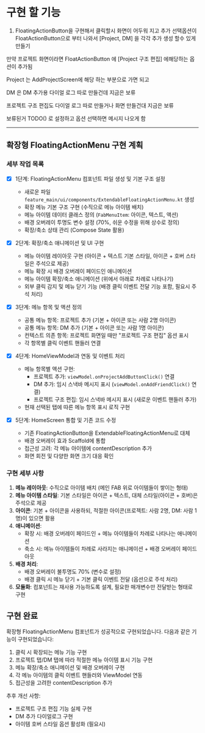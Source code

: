 # 구현 할 기능
1. FloatingActionButton을 구현해서 클릭할시 화면이 어두워 지고 추가 선택옵션이 FloatActionButton으로 부터 나와서 [Project, DM] 을 각각 추가 생성 할수 있게 만들기

만약 프로젝트 화면이라면  FloatActionButton 에 [Project 구조 편집] 에해당하는 옵션이 추가됨

Project 는 AddProjectScreen에 해당 하는 부분으로 가면 되고

DM 은 DM 추가용 다이얼 로그 따로 만들건데  지금은 보류

프로젝트 구조 편집도 다이얼 로그 따로 만들거나 화면 만들건대 지금은 보류

보류된거 TODO() 로 설정하고 옵션 선택하면 메시지 나오게 함

---

## 확장형 FloatingActionMenu 구현 계획

### 세부 작업 목록

- [x] 1단계: FloatingActionMenu 컴포넌트 파일 생성 및 기본 구조 설정
  - 새로운 파일 `feature_main/ui/components/ExtendableFloatingActionMenu.kt` 생성
  - 확장 메뉴 기본 구조 구현 (수직으로 메뉴 아이템 배치)
  - 메뉴 아이템 데이터 클래스 정의 (`FabMenuItem`: 아이콘, 텍스트, 액션)
  - 배경 오버레이 투명도 변수 설정 (70%, 쉬운 수정을 위해 상수로 정의)
  - 확장/축소 상태 관리 (Compose State 활용)

- [x] 2단계: 확장/축소 애니메이션 및 UI 구현
  - 메뉴 아이템 레이아웃 구현 (아이콘 + 텍스트 기본 스타일, 아이콘 + 호버 스타일은 주석으로 제공)
  - 메뉴 확장 시 배경 오버레이 페이드인 애니메이션
  - 메뉴 아이템 확장/축소 애니메이션 (위에서 아래로 차례로 나타나기)
  - 외부 클릭 감지 및 메뉴 닫기 기능 (배경 클릭 이벤트 전달 기능 포함, 필요시 주석 처리)

- [x] 3단계: 메뉴 항목 및 액션 정의
  - 공통 메뉴 항목: 프로젝트 추가 (기본 + 아이콘 또는 사람 2명 아이콘)
  - 공통 메뉴 항목: DM 추가 (기본 + 아이콘 또는 사람 1명 아이콘)
  - 컨텍스트 의존 항목: 프로젝트 화면일 때만 "프로젝트 구조 편집" 옵션 표시
  - 각 항목별 클릭 이벤트 핸들러 연결

- [x] 4단계: HomeViewModel과 연동 및 이벤트 처리
  - 메뉴 항목별 액션 구현:
    - 프로젝트 추가: `viewModel.onProjectAddButtonClick()` 연결
    - DM 추가: 임시 스낵바 메시지 표시 (`viewModel.onAddFriendClick()` 연결)
    - 프로젝트 구조 편집: 임시 스낵바 메시지 표시 (새로운 이벤트 핸들러 추가)
  - 현재 선택된 탭에 따른 메뉴 항목 표시 로직 구현

- [x] 5단계: HomeScreen 통합 및 기존 코드 수정
  - 기존 FloatingActionButton을 ExtendableFloatingActionMenu로 대체
  - 배경 오버레이 효과 Scaffold에 통합
  - 접근성 고려: 각 메뉴 아이템에 contentDescription 추가
  - 화면 회전 및 다양한 화면 크기 대응 확인

### 구현 세부 사항

1. **메뉴 레이아웃**: 수직으로 아이템 배치 (메인 FAB 위로 아이템들이 쌓이는 형태)
2. **메뉴 아이템 스타일**: 기본 스타일은 아이콘 + 텍스트, 대체 스타일(아이콘 + 호버)은 주석으로 제공
3. **아이콘**: 기본 + 아이콘을 사용하되, 적절한 아이콘(프로젝트: 사람 2명, DM: 사람 1명)이 있으면 활용
4. **애니메이션**: 
   - 확장 시: 배경 오버레이 페이드인 + 메뉴 아이템들이 차례로 나타나는 애니메이션
   - 축소 시: 메뉴 아이템들이 차례로 사라지는 애니메이션 + 배경 오버레이 페이드아웃
5. **배경 처리**: 
   - 배경 오버레이 불투명도 70% (변수로 설정)
   - 배경 클릭 시 메뉴 닫기 + 기본 클릭 이벤트 전달 (옵션으로 주석 처리)
6. **모듈화**: 컴포넌트는 재사용 가능하도록 설계, 필요한 매개변수만 전달받는 형태로 구현

## 구현 완료

확장형 FloatingActionMenu 컴포넌트가 성공적으로 구현되었습니다. 다음과 같은 기능이 구현되었습니다:

1. 클릭 시 확장되는 메뉴 기능 구현
2. 프로젝트 탭/DM 탭에 따라 적절한 메뉴 아이템 표시 기능 구현
3. 메뉴 확장/축소 애니메이션 및 배경 오버레이 구현
4. 각 메뉴 아이템의 클릭 이벤트 핸들러와 ViewModel 연동
5. 접근성을 고려한 contentDescription 추가

추후 개선 사항:
- 프로젝트 구조 편집 기능 실제 구현
- DM 추가 다이얼로그 구현
- 아이템 호버 스타일 옵션 활성화 (필요시)
